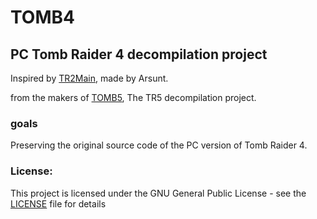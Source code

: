 # TOMB4
## PC Tomb Raider 4 decompilation project

Inspired by [TR2Main](https://github.com/Arsunt/TR2Main/), made by Arsunt. 

from the makers of [TOMB5](https://github.com/Trxyebeep/TOMB5), The TR5 decompilation project.

### goals
Preserving the original source code of the PC version of Tomb Raider 4.

### License:
This project is licensed under the GNU General Public License - see the [LICENSE](https://github.com/Trxyebeep/TOMB5/blob/master/LICENSE) file for details

